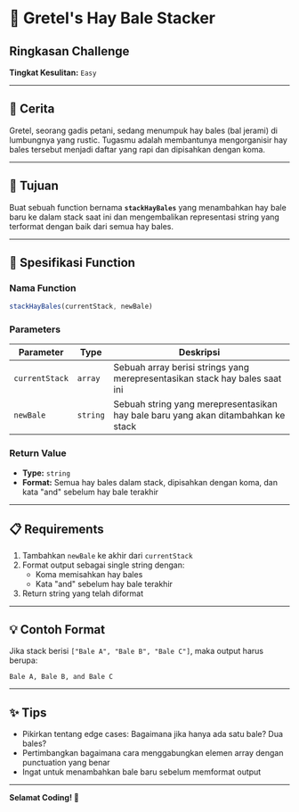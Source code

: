 # 🌾 Gretel's Hay Bale Stacker

## Ringkasan Challenge

**Tingkat Kesulitan:** `Easy`

---

## 📖 Cerita

Gretel, seorang gadis petani, sedang menumpuk hay bales (bal jerami) di lumbungnya yang rustic. Tugasmu adalah membantunya mengorganisir hay bales tersebut menjadi daftar yang rapi dan dipisahkan dengan koma.

---

## 🎯 Tujuan

Buat sebuah function bernama **`stackHayBales`** yang menambahkan hay bale baru ke dalam stack saat ini dan mengembalikan representasi string yang terformat dengan baik dari semua hay bales.

---

## 🔧 Spesifikasi Function

### Nama Function
```javascript
stackHayBales(currentStack, newBale)
```

### Parameters

| Parameter | Type | Deskripsi |
|-----------|------|-------------|
| `currentStack` | `array` | Sebuah array berisi strings yang merepresentasikan stack hay bales saat ini |
| `newBale` | `string` | Sebuah string yang merepresentasikan hay bale baru yang akan ditambahkan ke stack |

### Return Value

- **Type:** `string`
- **Format:** Semua hay bales dalam stack, dipisahkan dengan koma, dan kata "and" sebelum hay bale terakhir

---

## 📋 Requirements

1. Tambahkan `newBale` ke akhir dari `currentStack`
2. Format output sebagai single string dengan:
   - Koma memisahkan hay bales
   - Kata "and" sebelum hay bale terakhir
3. Return string yang telah diformat

---

## 💡 Contoh Format

Jika stack berisi `["Bale A", "Bale B", "Bale C"]`, maka output harus berupa:

```
Bale A, Bale B, and Bale C
```

---

## ✨ Tips

- Pikirkan tentang edge cases: Bagaimana jika hanya ada satu bale? Dua bales?
- Pertimbangkan bagaimana cara menggabungkan elemen array dengan punctuation yang benar
- Ingat untuk menambahkan bale baru sebelum memformat output

---

**Selamat Coding! 🚜**
